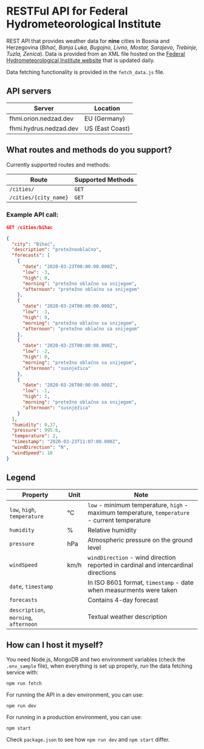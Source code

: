 # RESTFul API for Federal Hydrometeorological Institute
REST API that provides weather data for **nine** cities in Bosnia and Herzegovina (*Bihać, Banja Luka, Bugojno, Livno, Mostar, Sarajevo, Trebinje, Tuzla, Zenica*). Data is provided from an XML file hosted on the [Federal Hydrometeorological Institute website](http://www.fhmzbih.gov.ba/) that is updated daily.

Data fetching functionality is provided in the `fetch_data.js` file.

## API servers

| Server | Location |
| --- | --- |
| fhmi.orion.nedzad.dev | EU (Germany) |
| fhmi.hydrus.nedzad.dev | US (East Coast) |

## What routes and methods do you support?
Currently supported routes and methods:

| Route | Supported Methods |
| --- | --- |
| `/cities/` | `GET` |
| `/cities/{city_name}` | `GET` |

### Example API call:
```json
GET /cities/bihac

{
  "city": "Bihać",
  "description": "pretežnooblačno",
  "forecasts": [
    {
      "date": "2020-03-23T00:00:00.000Z",
      "low": -3,
      "high": 0,
      "morning": "pretežno oblačno sa snijegom",
      "afternoon": "pretežno oblačno sa snijegom"
    },
    {
      "date": "2020-03-24T00:00:00.000Z",
      "low": -3,
      "high": 0,
      "morning": "pretežno oblačno sa snijegom",
      "afternoon": "pretežno oblačno sa snijegom"
    },
    {
      "date": "2020-03-25T00:00:00.000Z",
      "low": -2,
      "high": 0,
      "morning": "pretežno oblačno sa snijegom",
      "afternoon": "susnježica"
    },
    {
      "date": "2020-03-26T00:00:00.000Z",
      "low": -1,
      "high": 1,
      "morning": "pretežno oblačno sa snijegom",
      "afternoon": "susnježica"
    }
  ],
  "humidity": 0.37,
  "pressure": 995.6,
  "temperature": 2,
  "timestamp": "2020-03-23T11:07:00.000Z",
  "windDirection": "N",
  "windSpeed": 18
}
```

## Legend

| Property | Unit | Note |
| --- | --- | --- |
| `low`, `high`, `temperature` | °C | `low` - minimum temperature, `high` - maximum temperature, `temperature` - current temperature |
| `humidity` | % | Relative humidity |
| `pressure` | hPa | Atmospheric pressure on the ground level |
| `windSpeed` | km/h | `windDirection` - wind direction reported in cardinal and intercardinal directions |
| `date`, `timestamp` | | In ISO 8601 format, `timestamp` - date when measurments were taken |
| `forecasts` | | Contains 4-day forecast
| `description`, `morning`, `afternoon` | | Textual weather description |

## How can I host it myself?
You need Node.js, MongoDB and two environment variables (check the `.env_sample` file), when everything is set up properly, run the data fetching service with:

    npm run fetch

For running the API in a dev environment, you can use:

    npm run dev

For running in a production environment, you can use:

    npm start

Check `package.json` to see how `npm run dev` and `npm start` differ.
